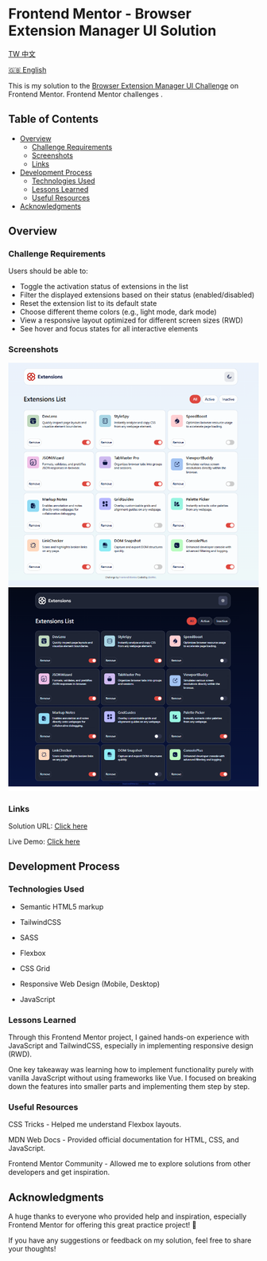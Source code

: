 # Frontend Mentor - Browser Extension Manager UI Solution

[TW 中文](README.md)

[🇬🇧 English](README-en.md)

This is my solution to the [Browser Extension Manager UI Challenge](https://www.frontendmentor.io/challenges/browser-extension-manager-ui-yNZnOfsMAp) on Frontend Mentor. Frontend Mentor challenges .

## Table of Contents

- [Overview](#Overview)
  - [Challenge Requirements](#Challenge-Requirements)
  - [Screenshots](#Screenshots)
  - [Links](#Links)
- [Development Process](#Development-Process)
  - [Technologies Used](#Technologies-Used)
  - [Lessons Learned](#Lessons-Learned)
  - [Useful Resources](#Useful-Resources)
- [Acknowledgments](#Acknowledgments)

## Overview

### Challenge Requirements

Users should be able to:

- Toggle the activation status of extensions in the list
- Filter the displayed extensions based on their status (enabled/disabled)
- Reset the extension list to its default state
- Choose different theme colors (e.g., light mode, dark mode)
- View a responsive layout optimized for different screen sizes (RWD)
- See hover and focus states for all interactive elements

### Screenshots

![Light](./assets/images/result-light.png)
![Dark](./assets/images/result-dark.png)

### Links

Solution URL: [Click here](https://github.com/eliowei/Browser-extension-manager-UI?tab=readme-ov-file)

Live Demo: [Click here](https://eliowei.github.io/Browser-extension-manager-UI/)

## Development Process

### Technologies Used

- Semantic HTML5 markup

- TailwindCSS

- SASS

- Flexbox

- CSS Grid

- Responsive Web Design (Mobile, Desktop)

- JavaScript

### Lessons Learned

Through this Frontend Mentor project, I gained hands-on experience with JavaScript and TailwindCSS, especially in implementing responsive design (RWD).

One key takeaway was learning how to implement functionality purely with vanilla JavaScript without using frameworks like Vue. I focused on breaking down the features into smaller parts and implementing them step by step.

### Useful Resources

CSS Tricks - Helped me understand Flexbox layouts.

MDN Web Docs - Provided official documentation for HTML, CSS, and JavaScript.

Frontend Mentor Community - Allowed me to explore solutions from other developers and get inspiration.

## Acknowledgments

A huge thanks to everyone who provided help and inspiration, especially Frontend Mentor for offering this great practice project! 🚀

If you have any suggestions or feedback on my solution, feel free to share your thoughts!
